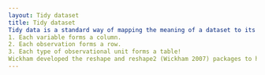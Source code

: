 ```yaml
---
layout: Tidy dataset
title: Tidy dataset
Tidy data is a standard way of mapping the meaning of a dataset to its structure. By Henry Wickham. A dataset is messy or tidy depending on how rows, columns and tables are matched up with observations,variables and types. In tidy data:
1. Each variable forms a column.
2. Each observation forms a row.
3. Each type of observational unit forms a table!
Wickham developed the reshape and reshape2 (Wickham 2007) packages to help with Tidying a dataset.
---
```


